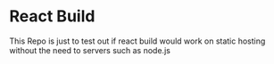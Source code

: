# React Build

This Repo is just to test out if react build would work on static hosting without the need to servers such as node.js
